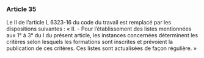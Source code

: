 ### Article 35
Le II de l’article L 6323-16 du code du travail est remplacé par les dispositions
suivantes :
« II. - Pour l’établissement des listes mentionnées aux 1° à 3° du I du présent article, les
instances concernées déterminent les critères selon lesquels les formations sont inscrites et
prévoient la publication de ces critères. Ces listes sont actualisées de façon régulière. »
